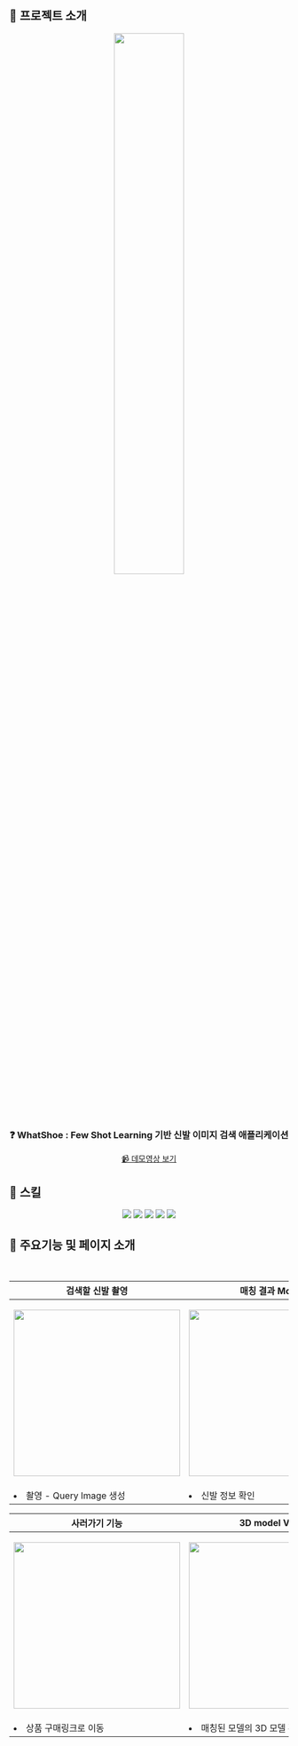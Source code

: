

## 👟 프로젝트 소개

<div align=center> 
<img width="50%" src="https://github.com/whatshoes/whatshoes-frontend/assets/41909776/4904c6b8-7140-4aca-9ee2-9003a6033698">

  
### ❓ WhatShoe : Few Shot Learning 기반 신발 이미지 검색 애플리케이션
[📹 데모영상 보기](https://www.youtube.com/watch?v=nHjjuUAhvQE)
</div>

## 💫 스킬


<div align=center> 
<img src="https://img.shields.io/badge/ReactNative-61DAFB?style=for-the-badge&logo=React&logoColor=white">
<img src="https://img.shields.io/badge/Expo-000020?style=for-the-badge&logo=Expo&logoColor=white">
<img src="https://img.shields.io/badge/Javascript-F7DF1E?style=for-the-badge&logo=Javascript&logoColor=white">
<img src="https://img.shields.io/badge/python-3776AB?style=for-the-badge&logo=python&logoColor=white">
<img src="https://img.shields.io/badge/git-F05032?style=for-the-badge&logo=git&logoColor=white">
  <br>
</div>



  
## 🍩 주요기능 및 페이지 소개

<div align=center>
  
  <br>
  
| 검색할 신발 촬영                                                                                                                                            | 매칭 결과 Modal                                                                                                                                               |
| ------------------------------------------------------------------------------------------------------------------------------------------------------- | -------------------------------------------------------------------------------------------------------------------------------------------------------- |
| <p align="center"><img src="https://github.com/whatshoes/whatshoes-frontend/assets/41909776/0fa8514c-ea21-4a10-8a3d-0603069b4cb9" width="300px" /></p> | <p align="center"><img src="https://github.com/whatshoes/whatshoes-frontend/assets/41909776/68a93bdd-8d65-4fc9-ba11-0f81a6973835" width="300px"  /></p> |
| <li>촬영 - Query Image 생성</li>                                                                                                                          | <li>신발 정보 확인</li>                                                                                                                                      |

| 사러가기 기능                                                                                                                                                                                                                       | 3D model View                                                                                                                                  |
| ----------------------------------------------------------------------------------------------------------------------------------------------------------------------------------------------------------------------------- | ------------------------------------------------------------------------------------------------------------------------------------------------------- |
| <p align="center"><img src="https://github.com/whatshoes/whatshoes-frontend/assets/41909776/fda006f7-7289-45d6-8b21-aa61fc5430dc" width="300px"/></p>                                                                        | <p align="center"><img src="https://github.com/whatshoes/whatshoes-frontend/assets/41909776/7dbee0aa-0213-4975-8a7f-7c229d5fe69b" width="300px" /></p> |
| <li>상품 구매링크로 이동</li>| <li>매칭된 모델의 3D 모델 확인</li>                                                             |
<br>
  </div>
